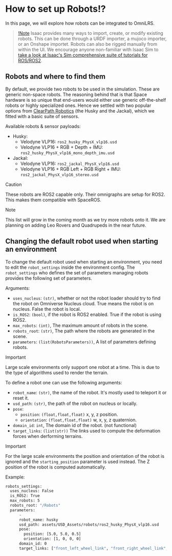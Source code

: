 # How to set up Robots!?

In this page, we will explore how robots can be integrated to OmniLRS.

> [!Note](#how-to-set-up-robots)
> Isaac provides many ways to import, create, or modify existing robots. This can be done through a URDF importer, a mujoco importer, or an Onshape importet. Robots can also be rigged manually from within the UI. We encourage anyone non-familiar with Isaac Sim to [take a look at Isaac's Sim comprehensive suite of tutorials for ROS/ROS2](https://docs.omniverse.nvidia.com/isaacsim/latest/installation/install_ros.html#).

## Robots and where to find them

By default, we provide two robots to be used in the simulation. These are generic non-space robots.
The reasoning behind that is that Space hardware is so unique that end-users would either use generic off-the-shelf robots or highly specialized ones.
Hence we settled with two popular options from [ClearPath Robotics](https://clearpathrobotics.com/) (the Husky and the Jackal), which we fitted with a basic suite of sensors.

Available robots & sensor payloads:
- Husky:
  - Velodyne VLP16: `ros2_husky_PhysX_vlp16.usd`
  - Velodyne VLP16 + RGB + Depth + IMU: `ros2_husky_PhysX_vlp16_mono_depth_imu.usd`
- Jackal:
  - Velodyne VLP16: `ros2_jackal_PhysX_vlp16.usd`
  - Velodyne VLP16 + RGB Left + RGB Right + IMU: `ros2_jackal_PhysX_vlp16_stereo.usd`

> [!CAUTION]
> These robots are ROS2 capable only. Their omnigraphs are setup for ROS2. This makes them compatible with SpaceROS.

> [!NOTE]
> This list will grow in the coming month as we try more robots onto it. We are planning on adding Leo Rovers and Quadrupeds in the near future.

## Changing the default robot used when starting an environment

To change the default robot used when starting an environment, you need to edit the `robot_settings` inside the environment config.
The `robot_settings` who defines the set of parameters managing robots provides the following set of parameters.

Arguments:
- `uses_nucleus`: `(str)`, whether or not the robot loader should try to find the robot on Omniverse Nucleus cloud. True means the robot is on nucleus. False the robot is local.
- `is_ROS2`: `(bool)`, if the robot is ROS2 enabled. True if the robot is using ROS2.
- `max_robots`: `(int)`, The maximum amount of robots in the scene.
- `robots_root`: `(str)`, The path where the robots are generated in the scene.
- `parameters`: `(list(RobotsParameters))`, A list of parameters defining robots.

> [!IMPORTANT]
> Large scale environments only support one robot at a time. This is due to the type of algorithms used to render the terrain.

To define a robot one can use the following arguments:
- `robot_name`: `(str)`, the name of the robot. It's mostly used to teleport it or reset it.
- `usd_path`: `(str)`, the path of the robot on nucleus or locally.
- `pose`:
  - `position`: `(float,float,float)` x, y, z position.
  - `orientation`: `(float,float,float)` w, x, y, z quaternion.
- `domain_id`: `int`, The domain id of the robot. (not functional)
- `target_links`: `(list(str))` The links used to compute the deformation forces when derforming terrains.

> [!IMPORTANT]
> For the large scale environments the position and orientation of the robot is ignored and the `starting_position` parameter is used instead.
> The Z position of the robot is computed automatically.


Example:
```bash
robots_settings:
  uses_nucleus: False
  is_ROS2: True
  max_robots: 5
  robots_root: "/Robots"
  parameters:
      -
      robot_name: husky
      usd_path: assets/USD_Assets/robots/ros2_husky_PhysX_vlp16.usd
      pose:
        position: [5.0, 5.0, 0.5]
        orientation: [1, 0, 0, 0]
      domain_id: 0
      target_links: ["front_left_wheel_link", "front_right_wheel_link", "rear_left_wheel_link", "rear_right_wheel_link"]
```
